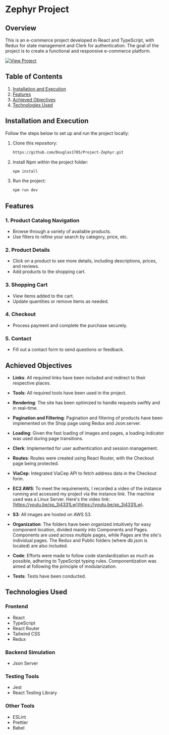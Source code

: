 # Zephyr Project

## Overview
This is an e-commerce project developed in React and TypeScript, with Redux for state management and Clerk for authentication. The goal of the project is to create a functional and responsive e-commerce platform.

[![View Project](https://img.shields.io/badge/View_Project-YouTube-red)](https://www.youtube.com/watch?v=MEcidf9ScaM)


## Table of Contents

1. [Installation and Execution](#installation-and-execution)
2. [Features](#features)
3. [Achieved Objectives](#achieved-objectives)
4. [Technologies Used](#technologies-used)

## Installation and Execution
Follow the steps below to set up and run the project locally:

1. Clone this repository:
   ```bash
   https://github.com/Douglas1705/Project-Zephyr.git

2. Install Npm within the project folder:
    ```bash
   npm install

3. Run the project:
    ```bash
    npm run dev

## Features

### 1. Product Catalog Navigation
- Browse through a variety of available products.
- Use filters to refine your search by category, price, etc.

### 2. Product Details
- Click on a product to see more details, including descriptions, prices, and reviews.
- Add products to the shopping cart.

### 3. Shopping Cart
- View items added to the cart.
- Update quantities or remove items as needed.

### 4. Checkout
- Process payment and complete the purchase securely.

### 5. Contact
- Fill out a contact form to send questions or feedback.


## Achieved Objectives

- **Links**: All required links have been included and redirect to their respective places.

- **Tools**: All required tools have been used in the project.

- **Rendering**: The site has been optimized to handle requests swiftly and in real-time.

- **Pagination and Filtering**: Pagination and filtering of products have been implemented on the Shop page using Redux and Json.server.

- **Loading**: Given the fast loading of images and pages, a loading indicator was used during page transitions.

- **Clerk**: Implemented for user authentication and session management.

- **Routes**: Routes were created using React Router, with the Checkout page being protected.

- **ViaCep**: Integrated ViaCep API to fetch address data in the Checkout form.

- **EC2 AWS**: To meet the requirements, I recorded a video of the instance running and accessed my project via the instance link. The machine used was a Linux Server. Here's the video link: [https://youtu.be/sp_3i4331Lw](https://youtu.be/sp_3i4331Lw).

- **S3**: All images are hosted on AWS S3.

- **Organization**: The folders have been organized intuitively for easy component location, divided mainly into Components and Pages. Components are used across multiple pages, while Pages are the site's individual pages. The Redux and Public folders (where db.json is located) are also included.

- **Code**: Efforts were made to follow code standardization as much as possible, adhering to TypeScript typing rules. Componentization was aimed at following the principle of modularization.

- **Tests**: Tests have been conducted.


## Technologies Used

### Frontend

- React
- TypeScript
- React Router
- Tailwind CSS
- Redux

### Backend Simulation 

- Json Server

### Testing Tools

- Jest
- React Testing Library

### Other Tools

- ESLint
- Prettier
- Babel

